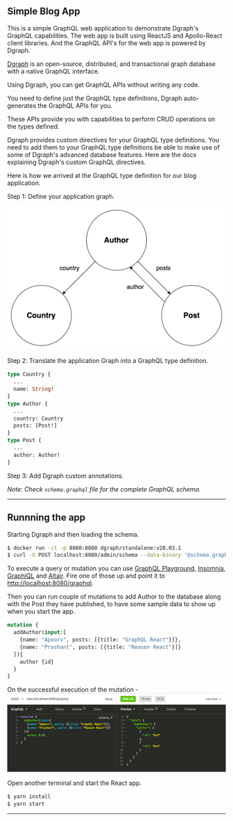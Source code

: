 ## Simple Blog App

This is a simple GraphQL web application to demonstrate Dgraph's GraphQL capabilities.
The web app is built using ReactJS and Apollo-React client libraries.
And the GraphQL API's for the web app is powered by Dgraph.

[Dgraph](https://graphql.dgraph.io) is an open-source, distributed, and transactional graph database with a native GraphQL interface.

Using Dgraph, you can get GraphQL APIs without writing any code.

You need to define just the GraphQL type definitions, Dgraph auto-generates the GraphQL APIs for you.

These APIs provide you with capabilities to perform CRUD operations on the types defined.

Dgraph provides custom directives for your GraphQL type definitions. You need to add them to your GraphQL type definitions be able to make use of some of Dgraph's advanced database features.
Here are the docs explaining Dgraph's custom GraphQL directives.

Here is how we arrived at the GraphQL type definition for our blog application. 

Step 1: Define your application graph.

![Blog Schema Graph](./blog-1.png)

Step 2: Translate the application Graph into a GraphQL type definition. 

```graphql
type Country {
  ...
  name: String!
}
type Author {
  ...
  country: Country
  posts: [Post!]
}
type Post {
  ...
  author: Author!
}
```

Step 3: Add Dgraph custom annotations.

_Note: Check `schema.graphql` file for the complete GraphQL schema._

----

## Runnning the app 

Starting Dgraph and then loading the schema.

```sh
$ docker run -it -p 8080:8080 dgraph/standalone:v20.03.1
$ curl -X POST localhost:8080/admin/schema --data-binary '@schema.graphql'
```

To execute a query or mutation you can use [GraphQL Playground](https://github.com/prisma-labs/graphql-playground),
[Insomnia](https://insomnia.rest/), [GraphiQL](https://github.com/graphql/graphiql) and [Altair](https://github.com/imolorhe/altair).
Fire one of those up and point it to [http://localhost:8080/graphql](http://localhost:8080/graphql).

Then you can run couple of mutations to add Author to the database along with the Post
they have published, to have some sample data to show up when you start the app.

```graphql
mutation {
  addAuthor(input:[
    {name: "Apoorv", posts: [{title: "GraphQL React"}]},
    {name: "Prashant", posts: [{title: "Reason React"}]}
  ]){
    author {id}
  }
}
```

On the successful execution of the mutation - 
![Insomnia](./screenshot.png)

Open another terminal and start the React app.

```sh
$ yarn install
$ yarn start
```

---
